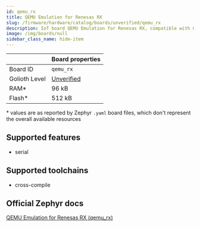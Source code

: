 ```yaml
---
id: qemu_rx
title: QEMU Emulation for Renesas RX
slug: /firmware/hardware/catalog/boards/unverified/qemu_rx
description: IoT board QEMU Emulation for Renesas RX, compatible with Golioth at unverified level.
image: /img/boards/null
sidebar_class_name: hide-item
---
```


[//]: # (This is an auto-generated file, do not edit! Changes to it will be lost upon re-generation)



|                | Board properties     |
| -------------  | -------------------- |
| Board ID       | `qemu_rx` |
| Golioth Level  | [Unverified](/firmware/hardware#unverified-boards) |
| RAM*           | 96 kB |
| Flash*         | 512 kB |

\* values are as reported by Zephyr `.yaml` board files, which don't represent the overall available resources



## Supported features

* serial

## Supported toolchains

* cross-compile

## Official Zephyr docs

[QEMU Emulation for Renesas RX (qemu_rx)](https://docs.zephyrproject.org/latest/boards/qemu/rx/doc/index.html)
